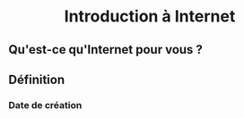 <h1 style='text-align:center'>Introduction à Internet</h1>

<h2> Qu'est-ce qu'Internet pour vous ?</h2>



<h2>Définition</h2>
<h3>Date de création</h3>




